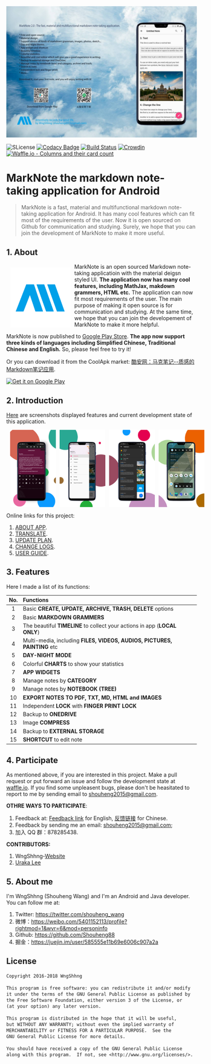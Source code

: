 <img id="app" src="resources/images/banner2.jpg"/>

![SLicense](https://img.shields.io/badge/License-GPLv3-red.svg)
[![Codacy Badge](https://api.codacy.com/project/badge/Grade/8c25b2d028434d62a39153ff879aa6a4)](https://www.codacy.com/app/Shouheng88/MarkNote?utm_source=github.com&amp;utm_medium=referral&amp;utm_content=Shouheng88/MarkNote&amp;utm_campaign=Badge_Grade)
[![Build Status](https://travis-ci.org/Shouheng88/MarkNote.svg?branch=master)](https://travis-ci.org/Shouheng88/MarkNote)
[![Crowdin](https://d322cqt584bo4o.cloudfront.net/marknote/localized.svg)](https://crowdin.com/project/marknote)
[![Waffle.io - Columns and their card count](https://badge.waffle.io/Shouheng88/MarkNote.svg?columns=all)](https://waffle.io/Shouheng88/MarkNote)

# MarkNote the markdown note-taking application for Android

> MarkNote is a fast, material and multifunctional markdown note-taking application for Android. It has many cool features which can fit most of the requirements of the user. Now it is open sourced on Github for communication and studying. Surely, we hope that you can join the development of MarkNote to make it more useful.

## 1. About

<img src="resources/images/logo2.png" align="left" width="160" hspace="10" vspace="10"/>

MarkNote is an open sourced Markdown note-taking applicatioin with the material deigsn styled UI. **The application now has many cool features, including MathJax, makdown grammers, HTML etc.** The application can now fit most requirements of the user. The main purpose of making it open source is for communication and studying. At the same time, we hope that you can join the developement of MarkNote to make it more helpful.

MarkNote is now published to [Google Play Store](https://play.google.com/store/apps/details?id=me.shouheng.notepal). **The app now support three kinds of languages including Simplified Chinese, Traditional Chinese and English.** So, please feel free to try it!

Or you can download it from the CoolApk market: [酷安网：马克笔记--质感的Markdown笔记应用](https://www.coolapk.com/apk/178276). 

<a href="https://play.google.com/store/apps/details?id=me.shouheng.notepal" target="_blank">
<img src="https://play.google.com/intl/en_us/badges/images/generic/en-play-badge.png" alt="Get it on Google Play" height="90"/></a>

## 2. Introduction

<a href="#app">Here</a> are screenshots displayed features and current development state of this application.

<div style="display:flex;" >
<img style="margin-left:10px;" src="resources/images/21.jpg" width="24%" >
<img style="margin-left:10px;" src="resources/images/22.jpg" width="24%" >
<img style="margin-left:10px;" src="resources/images/23.jpg" width="24%" >
<img style="margin-left:10px;" src="resources/images/24.jpg" width="24%" >
</div>

Online links for this project:

1. [ABOUT APP](https://github.com/Shouheng88/MarkNote/blob/master/resources/%E5%85%B3%E4%BA%8E%E5%BA%94%E7%94%A8.md).
2. [TRANSLATE](https://github.com/Shouheng88/MarkNote/blob/master/resources/%E5%8D%8F%E5%8A%A9%E7%BF%BB%E8%AF%91.md).
3. [UPDATE PLAN](https://github.com/Shouheng88/MarkNote/blob/master/resources/%E6%9B%B4%E6%96%B0%E8%AE%A1%E5%88%92.md).
4. [CHANGE LOGS](https://github.com/Shouheng88/MarkNote/blob/master/resources/%E6%9B%B4%E6%96%B0%E6%97%A5%E5%BF%97.md).
5. [USER GUIDE](https://github.com/Shouheng88/MarkNote/blob/master/resources/%E7%94%A8%E6%88%B7%E6%89%8B%E5%86%8C.md).

## 3. Features

Here I made a list of its functions:

|No.|Functions|
|:-:|:-|
|1|Basic **CREATE, UPDATE, ARCHIVE, TRASH, DELETE** options  |
|2|Basic **MARKDOWN GRAMMERS**|
|3|The beautiful **TIMELINE** to collect your actions in app (**LOCAL ONLY**)|
|4|Multi-media, including **FILES, VIDEOS, AUDIOS, PICTURES, PAINTING** etc|
|5|**DAY-NIGHT MODE**|
|6|Colorful **CHARTS** to show your statistics|
|7|**APP WIDGETS**|
|8|Manage notes by **CATEGORY**|
|9|Manage notes by **NOTEBOOK (TREE)**|
|10|**EXPORT NOTES TO PDF, TXT, MD, HTML and IMAGES**|
|11|Independent **LOCK** with **FINGER PRINT LOCK**|
|12|Backup to **ONEDRIVE**|
|13|Image **COMPRESS**|
|14|Backup to **EXTERNAL STORAGE**|
|15|**SHORTCUT** to edit note|

## 4. Participate

As mentioned above, if you are interested in this project. Make a pull request or put forward an issue and follow the development state at [waffle.io](https://waffle.io/Shouheng88/NotePal).
If you find some unpleasent bugs, please don't be heasitated to report to me by sending email to shouheng2015@gmail.com.

**OTHRE WAYS TO PARTICIPATE**:

1. Feedback at: [Feedback link](http://shouheng.mikecrm.com/nwGEX3r) for English, [反馈链接](http://shouheng.mikecrm.com/IR50hog) for Chinese.
2. Feedback by sending me an email: shouheng2015@gmail.com;
3. 加入 QQ 群：878285438.

**CONTRIBUTORS:**

1. WngShhng-[Website](https://github.com/Shouheng88)
2. [Uraka Lee](https://github.com/urakalee)

## 5. About me

I'm WngShhng (Shouheng Wang) and I'm an Android and Java developer. You can follow me at:

1. Twitter: https://twitter.com/shouheng_wang
2. 微博：https://weibo.com/5401152113/profile?rightmod=1&wvr=6&mod=personinfo
3. Github: https://github.com/Shouheng88
4. 掘金：https://juejin.im/user/585555e11b69e6006c907a2a

## License


    Copyright 2016-2018 WngShhng
    
    This program is free software: you can redistribute it and/or modify
    it under the terms of the GNU General Public License as published by
    the Free Software Foundation, either version 3 of the License, or
    (at your option) any later version.
    
    This program is distributed in the hope that it will be useful,
    but WITHOUT ANY WARRANTY; without even the implied warranty of
    MERCHANTABILITY or FITNESS FOR A PARTICULAR PURPOSE.  See the
    GNU General Public License for more details.
    
    You should have received a copy of the GNU General Public License
    along with this program.  If not, see <http://www.gnu.org/licenses/>.
